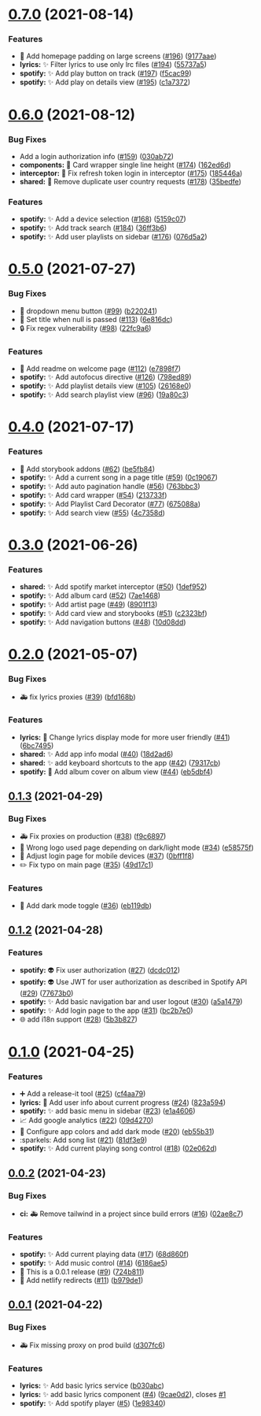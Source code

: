 # [0.7.0](https://github.com/ArturBa/spotify-karaoke/compare/v0.6.0...v0.7.0) (2021-08-14)

### Features

- :lipstick: Add homepage padding on large screens ([#196](https://github.com/ArturBa/spotify-karaoke/issues/196)) ([9177aae](https://github.com/ArturBa/spotify-karaoke/commit/9177aae32cdeff47fdf7f84d9e5d6f20f5efed53))
- **lyrics:** :sparkles: Filter lyrics to use only lrc files ([#194](https://github.com/ArturBa/spotify-karaoke/issues/194)) ([55737a5](https://github.com/ArturBa/spotify-karaoke/commit/55737a56364a2a16203ef8abb8fb91e7431091b8))
- **spotify:** :sparkles: Add play button on track ([#197](https://github.com/ArturBa/spotify-karaoke/issues/197)) ([f5cac99](https://github.com/ArturBa/spotify-karaoke/commit/f5cac99f650199191b86208f5abf8eaa56c9c8a8))
- **spotify:** :sparkles: Add play on details view ([#195](https://github.com/ArturBa/spotify-karaoke/issues/195)) ([c1a7372](https://github.com/ArturBa/spotify-karaoke/commit/c1a737280adc698bd53dd63e0e798e36426b20ce))

# [0.6.0](https://github.com/ArturBa/spotify-karaoke/compare/v0.5.0...v0.6.0) (2021-08-12)

### Bug Fixes

- Add a login authorization info ([#159](https://github.com/ArturBa/spotify-karaoke/issues/159)) ([030ab72](https://github.com/ArturBa/spotify-karaoke/commit/030ab72dbbce6af59584dcd13d5d6125ae09538d))
- **components:** :lipstick: Card wrapper single line height ([#174](https://github.com/ArturBa/spotify-karaoke/issues/174)) ([162ed6d](https://github.com/ArturBa/spotify-karaoke/commit/162ed6da53486e97881a65435874eb9046498c04))
- **interceptor:** :bug: Fix refresh token login in interceptor ([#175](https://github.com/ArturBa/spotify-karaoke/issues/175)) ([185446a](https://github.com/ArturBa/spotify-karaoke/commit/185446ac8166ec3a1f405fdbd1ce16be1b96d725))
- **shared:** :bug: Remove duplicate user country requests ([#178](https://github.com/ArturBa/spotify-karaoke/issues/178)) ([35bedfe](https://github.com/ArturBa/spotify-karaoke/commit/35bedfef8705eef9ac61447d41a0db141a581916))

### Features

- **spotify:** :sparkles: Add a device selection ([#168](https://github.com/ArturBa/spotify-karaoke/issues/168)) ([5159c07](https://github.com/ArturBa/spotify-karaoke/commit/5159c078c95195dcbac76244e16935e54ebf347f))
- **spotify:** :sparkles: Add track search ([#184](https://github.com/ArturBa/spotify-karaoke/issues/184)) ([36ff3b6](https://github.com/ArturBa/spotify-karaoke/commit/36ff3b6a5884182853c993c3abc0398085f15277))
- **spotify:** :sparkles: Add user playlists on sidebar ([#176](https://github.com/ArturBa/spotify-karaoke/issues/176)) ([076d5a2](https://github.com/ArturBa/spotify-karaoke/commit/076d5a2e870efeeb3b9dad47b49439c186afd443))

# [0.5.0](https://github.com/ArturBa/spotify-karaoke/compare/v0.4.0...v0.5.0) (2021-07-27)

### Bug Fixes

- :bug: dropdown menu button ([#99](https://github.com/ArturBa/spotify-karaoke/issues/99)) ([b220241](https://github.com/ArturBa/spotify-karaoke/commit/b220241009da94a51fbed27d50513fec61a371ad))
- :bug: Set title when null is passed ([#113](https://github.com/ArturBa/spotify-karaoke/issues/113)) ([6e816dc](https://github.com/ArturBa/spotify-karaoke/commit/6e816dc76fb09cd2c04957490f0bdaeb37a4de92))
- :lock: Fix regex vulnerability ([#98](https://github.com/ArturBa/spotify-karaoke/issues/98)) ([22fc9a6](https://github.com/ArturBa/spotify-karaoke/commit/22fc9a68d548c553a26ae3a4db6ad7365d2a6814))

### Features

- :memo: Add readme on welcome page ([#112](https://github.com/ArturBa/spotify-karaoke/issues/112)) ([e7898f7](https://github.com/ArturBa/spotify-karaoke/commit/e7898f7b33f68cc9d06a3d9fb42ceab008de911d))
- **spotify:** :sparkles: Add autofocus directive ([#126](https://github.com/ArturBa/spotify-karaoke/issues/126)) ([798ed89](https://github.com/ArturBa/spotify-karaoke/commit/798ed89e57137f4dcc0935eb6e63adb2f7fa58f6))
- **spotify:** :sparkles: Add playlist details view ([#105](https://github.com/ArturBa/spotify-karaoke/issues/105)) ([26168e0](https://github.com/ArturBa/spotify-karaoke/commit/26168e03ace5e55f8103012bdaa870bbaa1a1d72))
- **spotify:** :sparkles: Add search playlist view ([#96](https://github.com/ArturBa/spotify-karaoke/issues/96)) ([19a80c3](https://github.com/ArturBa/spotify-karaoke/commit/19a80c317c41e0ef5131df67f074bc34be9a9eef))

# [0.4.0](https://github.com/ArturBa/spotify-karaoke/compare/v0.3.0...v0.4.0) (2021-07-17)

### Features

- :art: Add storybook addons ([#62](https://github.com/ArturBa/spotify-karaoke/issues/62)) ([be5fb84](https://github.com/ArturBa/spotify-karaoke/commit/be5fb84a8460de5f896bce8d29e7ca291a8f0339))
- **spotify:** :sparkles: Add a current song in a page title ([#59](https://github.com/ArturBa/spotify-karaoke/issues/59)) ([0c19067](https://github.com/ArturBa/spotify-karaoke/commit/0c1906701c216a322c032b45f0a468700dd36a9b))
- **spotify:** :sparkles: Add auto pagination handle ([#56](https://github.com/ArturBa/spotify-karaoke/issues/56)) ([763bbc3](https://github.com/ArturBa/spotify-karaoke/commit/763bbc3159717824748936bba625992216c711a6))
- **spotify:** :sparkles: Add card wrapper ([#54](https://github.com/ArturBa/spotify-karaoke/issues/54)) ([213733f](https://github.com/ArturBa/spotify-karaoke/commit/213733f9a3e4e58088dac3e23c77a2e8539c3653))
- **spotify:** :sparkles: Add Playlist Card Decorator ([#77](https://github.com/ArturBa/spotify-karaoke/issues/77)) ([675088a](https://github.com/ArturBa/spotify-karaoke/commit/675088ab32f9c288905f05dd863269456cd166eb))
- **spotify:** :sparkles: Add search view ([#55](https://github.com/ArturBa/spotify-karaoke/issues/55)) ([4c7358d](https://github.com/ArturBa/spotify-karaoke/commit/4c7358d7f8cdca8b78f4c31afb29d43ec4ac1a58))

# [0.3.0](https://github.com/ArturBa/spotify/compare/v0.2.0...v0.3.0) (2021-06-26)

### Features

- **shared:** :sparkles: Add spotify market interceptor ([#50](https://github.com/ArturBa/spotify/issues/50)) ([1def952](https://github.com/ArturBa/spotify/commit/1def952974661a25b88dbb2df4bd229e5d1f0a6b))
- **spotify:** :sparkles: Add album card ([#52](https://github.com/ArturBa/spotify/issues/52)) ([7ae1468](https://github.com/ArturBa/spotify/commit/7ae1468e1034eb6fc47fb43db910f0e4d3a51a83))
- **spotify:** :sparkles: Add artist page ([#49](https://github.com/ArturBa/spotify/issues/49)) ([8901f13](https://github.com/ArturBa/spotify/commit/8901f139b9e953e913b55025abb2176054fad644))
- **spotify:** :sparkles: Add card view and storybooks ([#51](https://github.com/ArturBa/spotify/issues/51)) ([c2323bf](https://github.com/ArturBa/spotify/commit/c2323bf4fcd01a792822ead0a0919590675ac11b))
- **spotify:** :sparkles: Add navigation buttons ([#48](https://github.com/ArturBa/spotify/issues/48)) ([10d08dd](https://github.com/ArturBa/spotify/commit/10d08ddabe0a3eb0aaa5bcb76d05483210ed339f))

# [0.2.0](https://github.com/ArturBa/spotify/compare/v0.1.3...v0.2.0) (2021-05-07)

### Bug Fixes

- :ambulance: fix lyrics proxies ([#39](https://github.com/ArturBa/spotify/issues/39)) ([bfd168b](https://github.com/ArturBa/spotify/commit/bfd168bc0fb4db418364c51a0ed272df744bcf75))

### Features

- **lyrics:** :lipstick: Change lyrics display mode for more user friendly ([#41](https://github.com/ArturBa/spotify/issues/41)) ([6bc7495](https://github.com/ArturBa/spotify/commit/6bc74959f5782735fa18de45a28968fbc714467a))
- **shared:** :sparkles: Add app info modal ([#40](https://github.com/ArturBa/spotify/issues/40)) ([18d2ad6](https://github.com/ArturBa/spotify/commit/18d2ad6dca05310e15fac5a07a6458c6f4b7b3cc))
- **shared:** :sparkles: add keyboard shortcuts to the app ([#42](https://github.com/ArturBa/spotify/issues/42)) ([79317cb](https://github.com/ArturBa/spotify/commit/79317cba7b05290158b2485af92acf210ac49460))
- **spotify:** :lipstick: Add album cover on album view ([#44](https://github.com/ArturBa/spotify/issues/44)) ([eb5dbf4](https://github.com/ArturBa/spotify/commit/eb5dbf448aef9dfc362d16a3d63c67e1a9a266b3))

## [0.1.3](https://github.com/ArturBa/spotify/compare/v0.1.2...v0.1.3) (2021-04-29)

### Bug Fixes

- :ambulance: Fix proxies on production ([#38](https://github.com/ArturBa/spotify/issues/38)) ([f9c6897](https://github.com/ArturBa/spotify/commit/f9c6897fad41776082503c4db457dad9a232c62f))
- :bug: Wrong logo used page depending on dark/light mode ([#34](https://github.com/ArturBa/spotify/issues/34)) ([e58575f](https://github.com/ArturBa/spotify/commit/e58575f3f50f8c88114a616d02e5e8cffe3f921a))
- :lipstick: Adjust login page for mobile devices ([#37](https://github.com/ArturBa/spotify/issues/37)) ([0bff1f8](https://github.com/ArturBa/spotify/commit/0bff1f8270e168bb2ddae020ade841be46d7a7b9))
- :pencil2: Fix typo on main page ([#35](https://github.com/ArturBa/spotify/issues/35)) ([49d17c1](https://github.com/ArturBa/spotify/commit/49d17c1a9ace7fc9851a965c896cebc83861734c))

### Features

- :lipstick: Add dark mode toggle ([#36](https://github.com/ArturBa/spotify/issues/36)) ([eb119db](https://github.com/ArturBa/spotify/commit/eb119db4b22685d48f9cbdc7bf9b3a347633ba89))

## [0.1.2](https://github.com/ArturBa/spotify/compare/v0.1.0...v0.1.2) (2021-04-28)

### Features

- **spotify:** :alien: Fix user authorization ([#27](https://github.com/ArturBa/spotify/issues/27)) ([dcdc012](https://github.com/ArturBa/spotify/commit/dcdc0125b4cff9a736024298db76489f9e1e0f90))
- **spotify:** :alien: Use JWT for user authorization as described in Spotify API ([#29](https://github.com/ArturBa/spotify/issues/29)) ([77673b0](https://github.com/ArturBa/spotify/commit/77673b0d06e664556b5ed1b5442bc8f66c137f53))
- **spotify:** :sparkles: Add basic navigation bar and user logout ([#30](https://github.com/ArturBa/spotify/issues/30)) ([a5a1479](https://github.com/ArturBa/spotify/commit/a5a14794d733ea3dbb8894ab8c5aa43f9749eb60))
- **spotify:** :sparkles: Add login page to the app ([#31](https://github.com/ArturBa/spotify/issues/31)) ([bc2b7e0](https://github.com/ArturBa/spotify/commit/bc2b7e0503a29b884a0637d7476f630e3af49c3a))
- :globe_with_meridians: add i18n support ([#28](https://github.com/ArturBa/spotify/issues/28)) ([5b3b827](https://github.com/ArturBa/spotify/commit/5b3b8272be115400703797446bdfa3598e05342c))

# [0.1.0](https://github.com/ArturBa/spotify/compare/v0.0.2...v0.1.0) (2021-04-25)

### Features

- :heavy_plus_sign: Add a release-it tool ([#25](https://github.com/ArturBa/spotify/issues/25)) ([cf4aa79](https://github.com/ArturBa/spotify/commit/cf4aa79c46e7eb445db1dbe7b448dae47e52b978))
- **lyrics:** :lipstick: Add user info about current progress ([#24](https://github.com/ArturBa/spotify/issues/24)) ([823a594](https://github.com/ArturBa/spotify/commit/823a594a6282f4127e54aabcddc5c57c31ac96ad))
- **spotify:** :sparkles: add basic menu in sidebar ([#23](https://github.com/ArturBa/spotify/issues/23)) ([e1a4606](https://github.com/ArturBa/spotify/commit/e1a4606db5942038ee32bd7304126f1d369be734))
- :chart_with_upwards_trend: Add google analytics ([#22](https://github.com/ArturBa/spotify/issues/22)) ([09d4270](https://github.com/ArturBa/spotify/commit/09d4270474f7170b5e32b507648e707dce96bc6e))
- :lipstick: Configure app colors and add dark mode ([#20](https://github.com/ArturBa/spotify/issues/20)) ([eb55b31](https://github.com/ArturBa/spotify/commit/eb55b312a65568c3ddfe8f2bb3e102368e65638e))
- :sparkels: Add song list ([#21](https://github.com/ArturBa/spotify/issues/21)) ([81df3e9](https://github.com/ArturBa/spotify/commit/81df3e9bc82cfb9479e0322499ba3d0b6f2c15b1))
- **spotify:** :sparkles: Add current playing song control ([#18](https://github.com/ArturBa/spotify/issues/18)) ([02e062d](https://github.com/ArturBa/spotify/commit/02e062d41e6352cf6c398933cc63ec2620147709))

## [0.0.2](https://github.com/ArturBa/spotify/compare/v0.0.2...v0.1.0) (2021-04-23)

### Bug Fixes

- **ci:** :ambulance: Remove tailwind in a project since build errors ([#16](https://github.com/ArturBa/spotify/issues/16)) ([02ae8c7](https://github.com/ArturBa/spotify/commit/02ae8c772b60043809637477cf7b40730507b116))

### Features

- **spotify:** :sparkles: Add current playing data ([#17](https://github.com/ArturBa/spotify/issues/17)) ([68d860f](https://github.com/ArturBa/spotify/commit/68d860f1427600b2ae65e98f5904761f32548058))
- **spotify:** :sparkles: Add music control ([#14](https://github.com/ArturBa/spotify/issues/14)) ([6186ae5](https://github.com/ArturBa/spotify/commit/6186ae56211661d8e348463a6d86a77d556ab6f8))
- :bookmark: This is a 0.0.1 release ([#9](https://github.com/ArturBa/spotify/issues/9)) ([724b811](https://github.com/ArturBa/spotify/commit/724b81175c495281d456b6b8fb9d0d59461dc651))
- :rocket: Add netlify redirects ([#11](https://github.com/ArturBa/spotify/issues/11)) ([b979de1](https://github.com/ArturBa/spotify/commit/b979de19698457ed2b297ebbcfda849093a279b6))

## [0.0.1](https://github.com/ArturBa/spotify/compare/v0.0.2...v0.1.0) (2021-04-22)

### Bug Fixes

- :ambulance: Fix missing proxy on prod build ([d307fc6](https://github.com/ArturBa/spotify/commit/d307fc617f70cdec0d17a0373e08746686547d42))

### Features

- **lyrics:** :sparkles: Add basic lyrics service ([b030abc](https://github.com/ArturBa/spotify/commit/b030abcca9bc84874af7d69e2ce9279e8d67d349))
- **lyrics:** ✨ add basic lyrics component ([#4](https://github.com/ArturBa/spotify/issues/4)) ([9cae0d2](https://github.com/ArturBa/spotify/commit/9cae0d2d4c368c6685d5c4e34df4dc405fba053c)), closes [#1](https://github.com/ArturBa/spotify/issues/1)
- **spotify:** :sparkles: Add spotify player ([#5](https://github.com/ArturBa/spotify/issues/5)) ([1e98340](https://github.com/ArturBa/spotify/commit/1e98340c2d9416e11277dff2d4c9edee7da803db))
